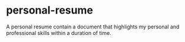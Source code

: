 # personal-resume
A personal resume contain a document that highlights my personal and professional skills within a duration of time. 
